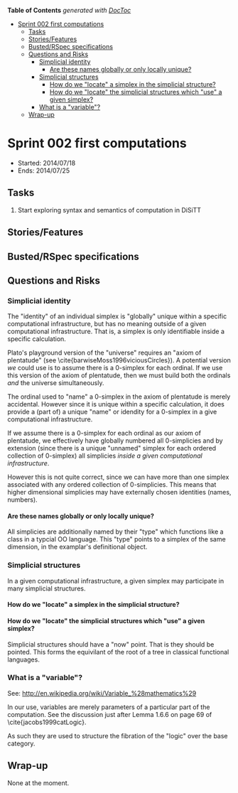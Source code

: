 **Table of Contents**  *generated with [DocToc](http://doctoc.herokuapp.com/)*

- [Sprint 002 first computations](#sprint-002-first-computations)
	- [Tasks](#tasks)
	- [Stories/Features](#storiesfeatures)
	- [Busted/RSpec specifications](#bustedrspec-specifications)
	- [Questions and Risks](#questions-and-risks)
		- [Simplicial identity](#simplicial-identity)
			- [Are these names globally or only locally unique?](#are-these-names-globally-or-only-locally-unique)
		- [Simplicial structures](#simplicial-structures)
			- [How do we "locate" a simplex in the simplicial structure?](#how-do-we-locate-a-simplex-in-the-simplicial-structure)
			- [How do we "locate" the simplicial structures which "use" a given simplex?](#how-do-we-locate-the-simplicial-structures-which-use-a-given-simplex)
		- [What is a "variable"?](#what-is-a-variable)
	- [Wrap-up](#wrap-up)

# Sprint 002 first computations

* Started: 2014/07/18
* Ends: 2014/07/25

## Tasks

1. Start exploring syntax and semantics of computation in DiSiTT

## Stories/Features

## Busted/RSpec specifications

## Questions and Risks

### Simplicial identity

The "identity" of an individual simplex is "globally" unique within a 
specific computational infrastructure, but has no meaning outside of a 
given computational infrastructure. That is, a simplex is only 
identifiable inside a specific calculation.

Plato's playground version of the "universe" requires an "axiom of 
plentatude" (see \cite{barwiseMoss1996viciousCircles}). A potential 
version *we* could use is to assume there is a 0-simplex for each 
ordinal.  If we use this version of the axiom of plentatude, then we 
must build both the ordinals *and* the universe simultaneously.

The ordinal used to "name" a 0-simplex in the axiom of plentatude is 
merely accidental. However since it is unique within a specific 
calculation, it does provide a (part of) a unique "name" or idendity 
for a 0-simplex in a give computational infrastructure.

If we assume there is a 0-simplex for each ordinal as our axiom of 
plentatude, we effectively have globally numbered all 0-simplicies and 
by extension (since there is a unique "unnamed" simplex for each 
ordered collection of 0-simplex) all simplicies *inside a given 
computational infrastructure*.

However this is not quite correct, since we can have more than one 
simplex associated with any ordered collection of 0-simplicies.  This 
means that higher dimensional simplicies may have externally chosen 
identities (names, numbers). 

#### Are these names globally or only locally unique?

All simplicies are additionally named by their "type" which functions 
like a class in a typcial OO language.  This "type" points to a simplex 
of the same dimension, in the examplar's definitional object.

### Simplicial structures

In a given computational infrastructure, a given simplex may 
participate in many simplicial structures.

#### How do we "locate" a simplex in the simplicial structure?

#### How do we "locate" the simplicial structures which "use" a given simplex?

Simplicial structures should have a "now" point.  That is they should 
be pointed. This forms the equivilant of the root of a tree in 
classical functional languages.

### What is a "variable"?

See: http://en.wikipedia.org/wiki/Variable_%28mathematics%29

In our use, variables are merely parameters of a particular part of the 
computation. See the discussion just after Lemma 1.6.6 on page 69 of 
\cite{jacobs1999catLogic}. 

As such they are used to structure the fibration of the "logic" over 
the base category.

## Wrap-up

None at the moment.
